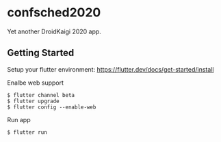 # confsched2020

Yet another DroidKaigi 2020 app.

## Getting Started

Setup your flutter environment:
https://flutter.dev/docs/get-started/install

Enalbe web support

```
$ flutter channel beta
$ flutter upgrade
$ flutter config --enable-web
```

Run app
```
$ flutter run
```
